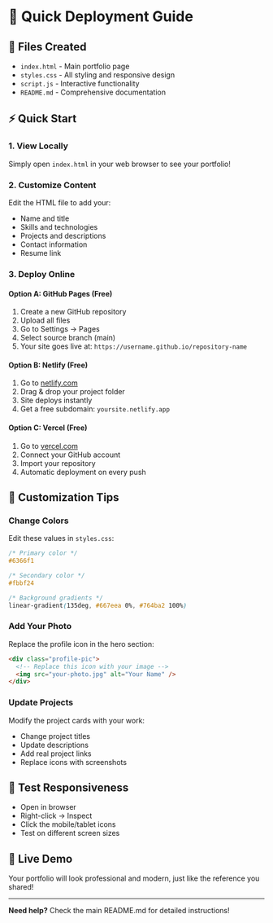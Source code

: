 # 🚀 Quick Deployment Guide

## 📁 Files Created

- `index.html` - Main portfolio page
- `styles.css` - All styling and responsive design
- `script.js` - Interactive functionality
- `README.md` - Comprehensive documentation

## ⚡ Quick Start

### 1. View Locally

Simply open `index.html` in your web browser to see your portfolio!

### 2. Customize Content

Edit the HTML file to add your:

- Name and title
- Skills and technologies
- Projects and descriptions
- Contact information
- Resume link

### 3. Deploy Online

#### Option A: GitHub Pages (Free)

1. Create a new GitHub repository
2. Upload all files
3. Go to Settings → Pages
4. Select source branch (main)
5. Your site goes live at: `https://username.github.io/repository-name`

#### Option B: Netlify (Free)

1. Go to [netlify.com](https://netlify.com)
2. Drag & drop your project folder
3. Site deploys instantly
4. Get a free subdomain: `yoursite.netlify.app`

#### Option C: Vercel (Free)

1. Go to [vercel.com](https://vercel.com)
2. Connect your GitHub account
3. Import your repository
4. Automatic deployment on every push

## 🎨 Customization Tips

### Change Colors

Edit these values in `styles.css`:

```css
/* Primary color */
#6366f1

/* Secondary color */
#fbbf24

/* Background gradients */
linear-gradient(135deg, #667eea 0%, #764ba2 100%)
```

### Add Your Photo

Replace the profile icon in the hero section:

```html
<div class="profile-pic">
  <!-- Replace this icon with your image -->
  <img src="your-photo.jpg" alt="Your Name" />
</div>
```

### Update Projects

Modify the project cards with your work:

- Change project titles
- Update descriptions
- Add real project links
- Replace icons with screenshots

## 📱 Test Responsiveness

- Open in browser
- Right-click → Inspect
- Click the mobile/tablet icons
- Test on different screen sizes

## 🔗 Live Demo

Your portfolio will look professional and modern, just like the reference you shared!

---

**Need help?** Check the main README.md for detailed instructions!
